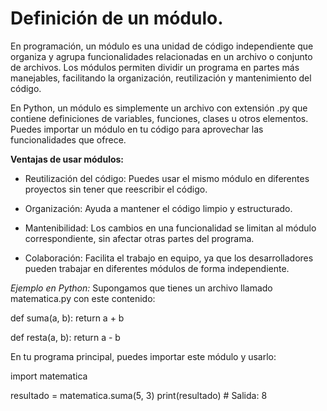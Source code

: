 # Definición de un módulo.

En programación, un módulo es una unidad de código independiente que organiza y agrupa funcionalidades relacionadas en un archivo o conjunto de archivos. Los módulos permiten dividir un programa en partes más manejables, facilitando la organización, reutilización y mantenimiento del código.

En Python, un módulo es simplemente un archivo con extensión .py que contiene definiciones de variables, funciones, clases u otros elementos. Puedes importar un módulo en tu código para aprovechar las funcionalidades que ofrece.

**Ventajas de usar módulos:**  
- Reutilización del código: Puedes usar el mismo módulo en diferentes proyectos sin tener que reescribir el código.

- Organización: Ayuda a mantener el código limpio y estructurado.

- Mantenibilidad: Los cambios en una funcionalidad se limitan al módulo correspondiente, sin afectar otras partes del programa.

- Colaboración: Facilita el trabajo en equipo, ya que los desarrolladores pueden trabajar en diferentes módulos de forma independiente.  

*Ejemplo en Python:*
Supongamos que tienes un archivo llamado matematica.py con este contenido:

def suma(a, b):
    return a + b

def resta(a, b):
    return a - b

En tu programa principal, puedes importar este módulo y usarlo:

import matematica

resultado = matematica.suma(5, 3)
print(resultado)  # Salida: 8